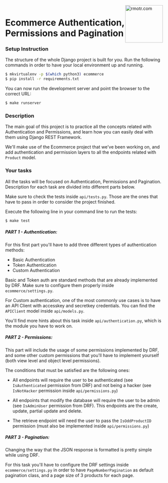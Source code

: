 <img align="right" width="120" alt="rmotr.com" src="https://user-images.githubusercontent.com/7065401/45454218-80bee800-b6b9-11e8-97bb-bb5e7675f440.png">

# Ecommerce Authentication, Permissions and Pagination

### Setup Instruction

The structure of the whole Django project is built for you. Run the following commands in order to have your local environment up and running.  

```bash
$ mkvirtualenv -p $(which python3) ecommerce
$ pip install -r requirements.txt
```

You can now run the development server and point the browser to the correct URL:

```bash
$ make runserver
```

### Description

The main goal of this project is to practice all the concepts related with Authentication and Permissions, and learn how you can easily deal with them using Django REST Framework.

We'll make use of the Ecommerce project that we've been working on, and add authentication and permission layers to all the endpoints related with `Product` model.


### Your tasks

All the tasks will be focused on Authentication, Permissions and Pagination. Description for each task are divided into different parts below.

Make sure to check the tests inside `api/tests.py`. Those are the ones that have to pass in order to consider the project finished.

Execute the following line in your command line to run the tests:

```bash
$ make test
```

##### PART 1 - Authentication:

For this first part you'll have to add three different types of authentication methods:

- Basic Authentication
- Token Authentication
- Custom Authentication

Basic and Token auth are standard methods that are already implemented by DRF. Make sure to configure them properly inside `ecommerce/settings.py`.

For Custom authentication, one of the most commonly use cases is to have an API Client with accesskey and secretkey credentials. You can find the `APIClient` model inside `api/models.py`.

You'll find more hints about this task inside `api/authentication.py`, which is the module you have to work on.


##### PART 2 - Permissions:

This part will include the usage of some permissions implemented by DRF, and some other custom permissions that you'll have to implement yourself (both view level and object level permissions).

The conditions that must be satisfied are the following ones:

- All endpoints will require the user to be authenticated (see `IsAuthenticated` permission from DRF) and not being a hacker (see `IsNotHacker` permission inside `api/permissions.py`)

- All endpoints that modify the database will require the user to be admin (see `IsAdminUser` permission from DRF). This endpoints are the create, update, partial update and delete.

- The retrieve endpoint will need the user to pass the `IsOddProductID` permission (must also be implemented inside `api/permissions.py`)


##### PART 3 - Pagination:

Changing the way that the JSON response is formatted is pretty simple while using DRF.

For this task you'll have to configure the DRF settings inside `ecommerce/settings.py` in order to have `PageNumberPagination` as default pagination class, and a page size of 3 products for each page.
